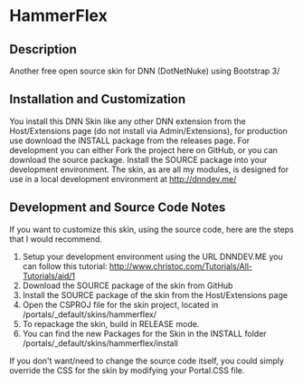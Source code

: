 HammerFlex
==========

Description
-----------
Another free open source skin for DNN (DotNetNuke) using Bootstrap 3/ 

Installation and Customization
------------------------------
You install this DNN Skin like any other DNN extension from the Host/Extensions page (do not install via Admin/Extensions), for production use download the INSTALL package from the releases page. For development you can either Fork the project here on GitHub, or you can download the source package. Install the SOURCE package into your development environment. The skin, as are all my modules, is designed for use in a local development environment at http://dnndev.me/ 


Development and Source Code Notes
---------------------------------
If you want to customize this skin, using the source code, here are the steps that I would recommend. 

1) Setup your development environment using the URL DNNDEV.ME you can follow this tutorial: http://www.christoc.com/Tutorials/All-Tutorials/aid/1
2) Download the SOURCE package of the skin from GitHub
3) Install the SOURCE package of the skin from the Host/Extensions page
4) Open the CSPROJ file for the skin project, located in /portals/_default/skins/hammerflex/
5) To repackage the skin, build in RELEASE mode.
6) You can find the new Packages for the Skin in the INSTALL folder /portals/_default/skins/hammerflex/install

If you don't want/need to change the source code itself, you could simply override the CSS for the skin by modifying your Portal.CSS file.

